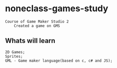 # noneclass-games-study
    Course of Game Maker Studio 2
        Created a game on GMS

## Whats will learn
    2D Games;
    Sprites;
    GML - Game maker language(based on c, c# and JS);
